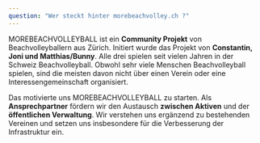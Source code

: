 ```yaml
---
question: "Wer steckt hinter morebeachvolley.ch ?"
---
```


MOREBEACHVOLLEYBALL ist ein **Community Projekt** von Beachvolleyballern aus Zürich.
Initiert wurde das Projekt von **Constantin, Joni und Matthias/Bunny**. 
Alle drei spielen seit vielen Jahren in der Schweiz Beachvolleyball. 
Obwohl sehr viele Menschen Beachvolleyball spielen, sind die meisten davon nicht über einen Verein oder eine Interessengemeinschaft organisiert.

Das motivierte uns MOREBEACHVOLLEYBALL zu starten. 
Als **Ansprechpartner** fördern wir den Austausch **zwischen Aktiven** und der **öffentlichen Verwaltung**.
Wir verstehen uns ergänzend zu bestehenden Vereinen und setzen uns insbesondere für die Verbesserung der Infrastruktur ein.
